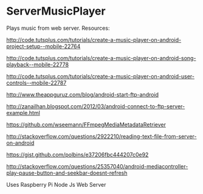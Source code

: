 # ServerMusicPlayer
Plays music from web server. Resources:

http://code.tutsplus.com/tutorials/create-a-music-player-on-android-project-setup--mobile-22764

http://code.tutsplus.com/tutorials/create-a-music-player-on-android-song-playback--mobile-22778

http://code.tutsplus.com/tutorials/create-a-music-player-on-android-user-controls--mobile-22787

http://www.theappguruz.com/blog/android-start-ftp-android

http://zanailhan.blogspot.com/2012/03/android-connect-to-ftp-server-example.html

https://github.com/wseemann/FFmpegMediaMetadataRetriever

http://stackoverflow.com/questions/2922210/reading-text-file-from-server-on-android

https://gist.github.com/polbins/e37206fbc444207c0e92

http://stackoverflow.com/questions/25357040/android-mediacontroller-play-pause-button-and-seekbar-doesnt-refresh

Uses Raspberry Pi Node Js Web Server
